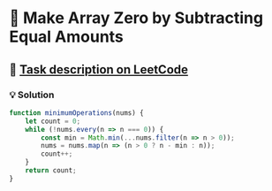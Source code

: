 # 📝 Make Array Zero by Subtracting Equal Amounts

## 🔗 [Task description on LeetCode](https://leetcode.com/problems/make-array-zero-by-subtracting-equal-amounts/description/)

### 💡 Solution

```javascript
function minimumOperations(nums) {
    let count = 0;
    while (!nums.every(n => n === 0)) {
        const min = Math.min(...nums.filter(n => n > 0));
        nums = nums.map(n => (n > 0 ? n - min : n));
        count++;
    }
    return count;
}
```
